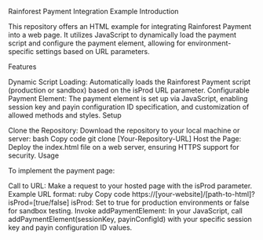 Rainforest Payment Integration Example
Introduction

This repository offers an HTML example for integrating Rainforest Payment into a web page. It utilizes JavaScript to dynamically load the payment script and configure the payment element, allowing for environment-specific settings based on URL parameters.

Features

Dynamic Script Loading: Automatically loads the Rainforest Payment script (production or sandbox) based on the isProd URL parameter.
Configurable Payment Element: The payment element is set up via JavaScript, enabling session key and payin configuration ID specification, and customization of allowed methods and styles.
Setup

Clone the Repository:
Download the repository to your local machine or server:
bash
Copy code
git clone [Your-Repository-URL]
Host the Page:
Deploy the index.html file on a web server, ensuring HTTPS support for security.
Usage

To implement the payment page:

Call to URL: Make a request to your hosted page with the isProd parameter. Example URL format:
ruby
Copy code
https://[your-website]/[path-to-html]?isProd=[true/false]
isProd: Set to true for production environments or false for sandbox testing.
Invoke addPaymentElement: In your JavaScript, call addPaymentElement(sessionKey, payinConfigId) with your specific session key and payin configuration ID values.